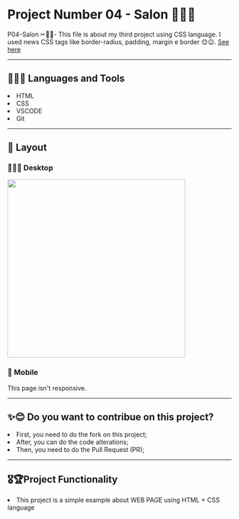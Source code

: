 <h1> Project Number 04 - Salon 💇🏽‍♀️ </h1>

P04-Salon ✂👶🏽- This file is about my third project using CSS language. I used news CSS tags like border-radius, padding, margin e border 😊😉.
<a href = "https://taiscostaeng.github.io/front-p04-salon/"> See here </a>

------------------------------------------------------------------------------------------------------------------------------------------------------------------------------------------------
<h2> 👩🏽‍🔧 Languages and Tools </h2>
<li> HTML </li>
<li> CSS </li>
<li> VSCODE </li>
<li> Git </li>

------------------------------------------------------------------------------------------------------------------------------------------------------------------------------------------------
<h2> 🎨 Layout </h2>

<h3> 👩🏽‍💻 Desktop </h3>
<img src = "https://github.com/taiscostaeng/front-p03-book/assets/138815703/43c36110-d138-46d1-b223-47b6d3883f97" width = 400px>


<h3> 📱 Mobile </h3>
This page isn't responsive.

------------------------------------------------------------------------------------------------------------------------------------------------------------------------------------------------
<h2> ✨😊 Do you want to contribue on this project? </h2>
<li> First, you need to do the fork on this project; </li>
<li> After, you can do the code alterations; </li>
<li> Then, you need to do the Pull Request (PR); </li>

------------------------------------------------------------------------------------------------------------------------------------------------------------------------------------------------
<h2> 🎖🏆Project Functionality </h2>
<li> This project is a simple example about WEB PAGE using HTML + CSS language </li>

